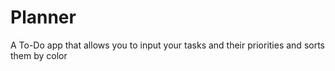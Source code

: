 # Planner
A To-Do app that allows you to input your tasks and their priorities and sorts them by color
